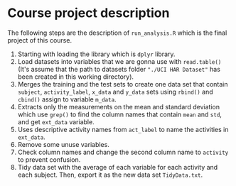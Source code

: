# Course project description
The following steps are the description of `run_analysis.R` which is the final project of this course.

1. Starting with loading the library which is `dplyr` library.
2. Load datasets into variables that we are gonna use with `read.table()` (It's assume that the path to datasets folder `"./UCI HAR Dataset"` has been created in this working directory).
3. Merges the training and the test sets to create one data set that contain `subject`, `activity_label`, `x_data` and `y_data` sets using `rbind()` and `cbind()` assign to variable `m_data`.
4. Extracts only the measurements on the mean and standard deviation which use `grep()` to find the column names that contain `mean` and `std`, and get `ext_data` variable.
5. Uses descriptive activity names from `act_label` to name the activities in `ext_data`.
6. Remove some unuse variables.
7. Check column names and change the second column name to `activity` to prevent confusion.
8. Tidy data set with the average of each variable for each activity and each subject. Then, export it as the new data set `TidyData.txt`.
